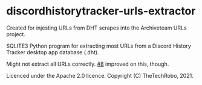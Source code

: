 # discordhistorytracker-urls-extractor
Created for injesting URLs from DHT scrapes into the Archiveteam URLs project.

SQLITE3 Python program for extracting most URLs from a Discord History Tracker desktop app database (.dht).

Might not extract all URLs correctly. [#8](https://github.com/TheTechRobo/discordhistorytracker-urls-extractor/pull/8) improved on this, though.

Licenced under the Apache 2.0 licence. Copyright (C) TheTechRobo, 2021.
